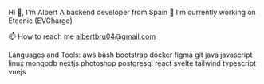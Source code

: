 Hi 👋, I'm Albert
A backend developer from Spain
🔭 I’m currently working on Etecnic (EVCharge)

📫 How to reach me albertbru04@gmail.com

Languages and Tools:
aws bash bootstrap docker figma git java javascript linux mongodb nextjs photoshop postgresql react svelte tailwind typescript vuejs
